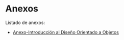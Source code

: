 # Anexos #
Listado de anexos:
+ [Anexo-Introducción al Diseño Orientado a Objetos](introduccion.md)
